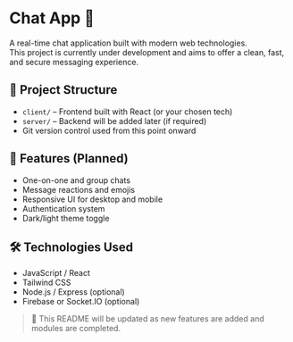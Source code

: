 # Chat App 💬

A real-time chat application built with modern web technologies.  
This project is currently under development and aims to offer a clean, fast, and secure messaging experience.

## 📁 Project Structure

- `client/` – Frontend built with React (or your chosen tech)
- `server/` – Backend will be added later (if required)
- Git version control used from this point onward

## 🚀 Features (Planned)

- One-on-one and group chats
- Message reactions and emojis
- Responsive UI for desktop and mobile
- Authentication system
- Dark/light theme toggle

## 🛠️ Technologies Used

- JavaScript / React
- Tailwind CSS
- Node.js / Express (optional)
- Firebase or Socket.IO (optional)

> 📝 This README will be updated as new features are added and modules are completed.
